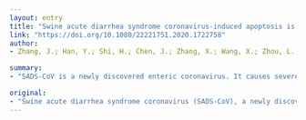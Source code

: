 ```yaml
---
layout: entry
title: "Swine acute diarrhea syndrome coronavirus-induced apoptosis is caspase- and cyclophilin D- dependent"
link: "https://doi.org/10.1080/22221751.2020.1722758"
author:
- Zhang, J.; Han, Y.; Shi, H.; Chen, J.; Zhang, X.; Wang, X.; Zhou, L.; Liu, J.; Ji, Z.; Jing, Z.; Ma, J.; Shi, D.; Feng, L.

summary:
- "SADS-CoV is a newly discovered enteric coronavirus. It causes severe clinical diarrhea and intestinal pathological damage in piglets. We characterized the apoptotic pathways and elucidated mechanisms underlying the process of 'apoptosis in vitro and in vivo' The use of a pan-caspase inhibitor resulted in the inhibition of SADS."

original:
- "Swine acute diarrhea syndrome coronavirus (SADS-CoV), a newly discovered enteric coronavirus, is the aetiological agent that causes severe clinical diarrhea and intestinal pathological damage in piglets. To understand the effect of SADS-CoV on host cells, we characterized the apoptotic pathways and elucidated mechanisms underlying the process of apoptotic cell death after SADS-CoV infection. SADS-CoV-infected cells showed evidence of apoptosis in vitro and in vivo. The use of a pan-caspase inhibitor resulted in the inhibition of SADS-CoV-induced apoptosis and reduction in SADS-CoV replication, suggestive of the association of a caspase-dependent pathway. Furthermore, SADS-CoV infection activated the initiators caspase-8 and -9 and upregulated FasL and Bid cleavage, demonstrating a crosstalk between the extrinsic and intrinsic pathways. However, the proapoptotic proteins Bax and Cytochrome c (Cyt c) relocalized to the mitochondria and cytoplasm, respectively, after infection by SADS-CoV. Moreover, Vero E6 and IPI-2I cells treated with cyclosporin A (CsA), an inhibitor of mitochondrial permeability transition pore (MPTP) opening, were completely protected from SADS-CoV-induced apoptosis and viral replication, suggesting the involvement of cyclophilin D (CypD) in these processes. Altogether, our results indicate that caspase-dependent FasL (extrinsic)- and mitochondria (intrinsic)- mediated apoptotic pathways play a central role in SADS-CoV-induced apoptosis that facilitates viral replication. In summary, these findings demonstrate mechanisms by which SADS-CoV induces apoptosis and improve our understanding of SADS-CoV pathogenesis."
---
```


